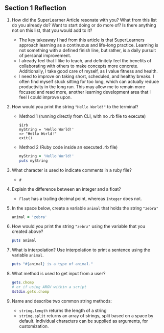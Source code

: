 ## Section 1 Reflection

1. How did the SuperLearner Article resonate with you? What from this list do you already do? Want to start doing or do more of? Is there anything not on this list, that you would add to it?
    - The key takeaway I had from this article is that SuperLearners approach learning as a continuous and life-long practice. Learning is not something with a defined finish line, but rather, is a daily pursuit of personal improvement.
    - I already feel that I like to teach, and definitely feel the benefits of collaborating with others to make concepts more concrete. Additionally, I take good care of myself, as I value fitness and health.
    - I need to improve on taking short, scheduled, and healthy breaks. I often find myself stuck sitting for too long, which can actually reduce productivity in the long run. This may allow me to remain more focused and read more, another learning development area that I feel I could improve upon.

1. How would you print the string `"Hello World!"` to the terminal?
   - Method 1 (running directly from CLI, with no .rb file to execute)
     ```
     $irb
     myString = 'Hello World!'
     => "Hello World!"
     exit()
     ```
   - Method 2 (Ruby code inside an executed .rb file)
     ```ruby
     myString = 'Hello World!'
     puts myString
     ```

1. What character is used to indicate comments in a ruby file?
   - `#`

1. Explain the difference between an integer and a float?
   - `Float` has a trailing decimal point, whereas `Integer` does not.

1. In the space below, create a variable `animal` that holds the string `"zebra"`
   ```ruby
   animal = 'zebra'
   ```

1. How would you print the string `"zebra"` using the variable that you created above?
   ```ruby
   puts animal
   ```

1. What is interpolation? Use interpolation to print a sentence using the variable `animal`.
   ```ruby
   puts "#{animal} is a type of animal."
   ```

1. What method is used to get input from a user?
   ```ruby
   gets.chomp
   # or if using ARGV within a script
   $stdin.gets.chomp
   ```

1. Name and describe two common string methods:
   - `string.length` returns the length of a string
   - `string.split` returns an array of strings, split based on a space by default. Individual characters can be supplied as arguments, for customization.
